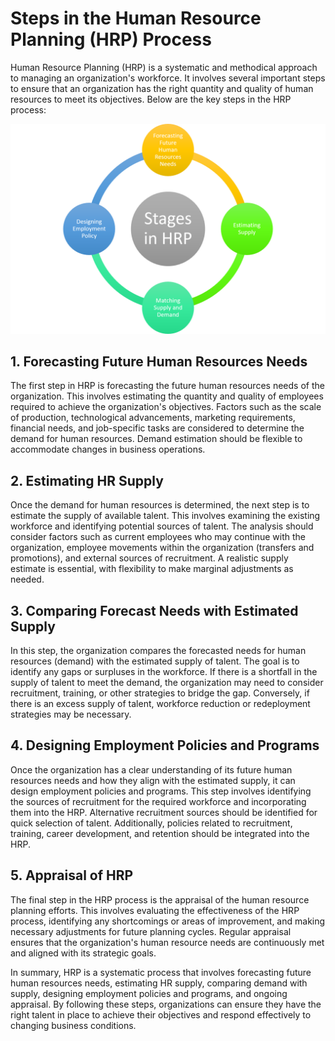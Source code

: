 # Steps in the Human Resource Planning (HRP) Process

Human Resource Planning (HRP) is a systematic and methodical approach to managing an organization's workforce. It involves several important steps to ensure that an organization has the right quantity and quality of human resources to meet its objectives. Below are the key steps in the HRP process:

![Stages in HRP Process](HRP.png)


## 1. Forecasting Future Human Resources Needs

The first step in HRP is forecasting the future human resources needs of the organization. This involves estimating the quantity and quality of employees required to achieve the organization's objectives. Factors such as the scale of production, technological advancements, marketing requirements, financial needs, and job-specific tasks are considered to determine the demand for human resources. Demand estimation should be flexible to accommodate changes in business operations.

## 2. Estimating HR Supply

Once the demand for human resources is determined, the next step is to estimate the supply of available talent. This involves examining the existing workforce and identifying potential sources of talent. The analysis should consider factors such as current employees who may continue with the organization, employee movements within the organization (transfers and promotions), and external sources of recruitment. A realistic supply estimate is essential, with flexibility to make marginal adjustments as needed.

## 3. Comparing Forecast Needs with Estimated Supply

In this step, the organization compares the forecasted needs for human resources (demand) with the estimated supply of talent. The goal is to identify any gaps or surpluses in the workforce. If there is a shortfall in the supply of talent to meet the demand, the organization may need to consider recruitment, training, or other strategies to bridge the gap. Conversely, if there is an excess supply of talent, workforce reduction or redeployment strategies may be necessary.

## 4. Designing Employment Policies and Programs

Once the organization has a clear understanding of its future human resources needs and how they align with the estimated supply, it can design employment policies and programs. This step involves identifying the sources of recruitment for the required workforce and incorporating them into the HRP. Alternative recruitment sources should be identified for quick selection of talent. Additionally, policies related to recruitment, training, career development, and retention should be integrated into the HRP.

## 5. Appraisal of HRP

The final step in the HRP process is the appraisal of the human resource planning efforts. This involves evaluating the effectiveness of the HRP process, identifying any shortcomings or areas of improvement, and making necessary adjustments for future planning cycles. Regular appraisal ensures that the organization's human resource needs are continuously met and aligned with its strategic goals.

In summary, HRP is a systematic process that involves forecasting future human resources needs, estimating HR supply, comparing demand with supply, designing employment policies and programs, and ongoing appraisal. By following these steps, organizations can ensure they have the right talent in place to achieve their objectives and respond effectively to changing business conditions.
